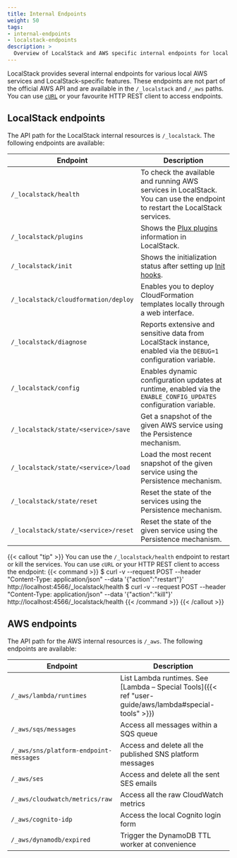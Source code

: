 ```yaml
---
title: Internal Endpoints
weight: 50
tags:
- internal-endpoints
- localstack-endpoints
description: >
  Overview of LocalStack and AWS specific internal endpoints for local development and testing
---
```


LocalStack provides several internal endpoints for various local AWS services and LocalStack-specific features. These endpoints are not part of the official AWS API and are available in the `/_localstack` and `/_aws` paths. You can use [`cURL`](https://curl.se/) or your favourite HTTP REST client to access endpoints.

## LocalStack endpoints

The API path for the LocalStack internal resources is `/_localstack`. The following endpoints are available:

| Endpoint | Description |
| ---------------------------------| --------------------------------------------------------------------------- |
| `/_localstack/health`| To check the available and running AWS services in LocalStack. You can use the endpoint to restart the LocalStack services.  |
| `/_localstack/plugins` | Shows the [Plux plugins ](https://github.com/localstack/localstack/blob/master/docs/localstack-concepts/README.md#plugins) information in LocalStack. |
| `/_localstack/init`| Shows the initialization status after setting up [Init hooks](https://docs.localstack.cloud/references/init-hooks/). |
| `/_localstack/cloudformation/deploy` | Enables you to deploy CloudFormation templates locally through a web interface. |
| `/_localstack/diagnose`| Reports extensive and sensitive data from LocalStack instance, enabled via the `DEBUG=1` configuration variable. |
| `/_localstack/config`                | Enables dynamic configuration updates at runtime, enabled via the `ENABLE_CONFIG_UPDATES` configuration variable.  |
| `/_localstack/state/<service>/save`  | Get a snapshot of the given AWS service using the Persistence mechanism. |
| `/_localstack/state/<service>/load`  | Load the most recent snapshot of the given service using the Persistence mechanism. |
| `/_localstack/state/reset`           | Reset the state of the services using the Persistence mechanism. |
| `/_localstack/state/<service>/reset` | Reset the state of the given service using the Persistence mechanism. |

{{< callout "tip" >}}
You can use the `/_localstack/health` endpoint to restart or kill the services. You can use `cURL` or your HTTP REST client to access the endpoint:
{{< command >}}
$ curl -v --request POST --header "Content-Type: application/json"  --data '{"action":"restart"}' http://localhost:4566/_localstack/health
$ curl -v --request POST --header "Content-Type: application/json"  --data '{"action":"kill"}' http://localhost:4566/_localstack/health
{{< /command >}}
{{< /callout >}}

## AWS endpoints

The API path for the AWS internal resources is `/_aws`. The following endpoints are available:

| Endpoint                               | Description                                               |
|----------------------------------------|-----------------------------------------------------------|
| `/_aws/lambda/runtimes`                | List Lambda runtimes. See [Lambda – Special Tools]({{< ref "user-guide/aws/lambda#special-tools" >}}) |
| `/_aws/sqs/messages`                   | Access all messages within a SQS queue                    |
| `/_aws/sns/platform-endpoint-messages` | Access and delete all the published SNS platform messages |
| `/_aws/ses`                            | Access and delete all the sent SES emails                 |
| `/_aws/cloudwatch/metrics/raw`         | Access all the raw CloudWatch metrics                     |
| `/_aws/cognito-idp`                    | Access the local Cognito login form                       |
| `/_aws/dynamodb/expired`               | Trigger the DynamoDB TTL worker at convenience            |
